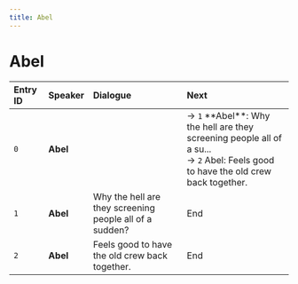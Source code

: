 ```yaml
---
title: Abel
---
```


# Abel


| Entry ID | Speaker | Dialogue | Next |
| :------- | :------ | :------- | :------------ |
| `0` | **Abel** |  | → `1` \*\*Abel\*\*: Why the hell are they screening people all of a su\.\.\.<br>→ `2` Abel: Feels good to have the old crew back together\. |
| `1` | **Abel** | Why the hell are they screening people all of a sudden? | End |
| `2` | **Abel** | Feels good to have the old crew back together\. | End |
